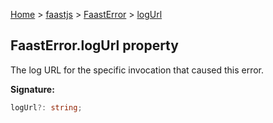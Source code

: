 [Home](./index) &gt; [faastjs](./faastjs.md) &gt; [FaastError](./faastjs.faasterror.md) &gt; [logUrl](./faastjs.faasterror.logurl.md)

## FaastError.logUrl property

The log URL for the specific invocation that caused this error.

<b>Signature:</b>

```typescript
logUrl?: string;
```
